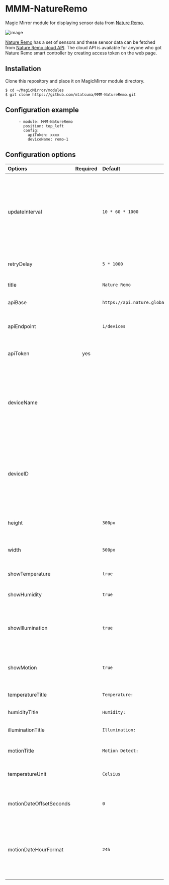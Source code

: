 # MMM-NatureRemo
Magic Mirror module for displaying sensor data from [Nature Remo](https://en.nature.global/).

![image](https://user-images.githubusercontent.com/48573325/100518374-85a5de80-31d4-11eb-9604-a1e5dd07e329.png)

[Nature Remo](https://en.nature.global/) has a set of sensors and these sensor data can be fetched from [Nature Remo cloud API](https://developer.nature.global/en/overview).
The cloud API is available for anyone who got Nature Remo smart controller by creating access token on the web page.
## Installation

Clone this repository and place it on MagicMirror module directory.
```
$ cd ~/MagicMirror/modules
$ git clone https://github.com/mtatsuma/MMM-NatureRemo.git
```

## Configuration example
```
      - module: MMM-NatureRemo
        position: top_left
        config:
          apiToken: xxxx
          deviceName: remo-1
```

## Configuration options

| Options | Required | Default | Description |
|:--------|:--------:|:--------|:------------|
| updateInterval | | `10 * 60 * 1000` | Weather data update interval (miliseconds). Note: the access rate for [Nature Remo cloud API](https://developer.nature.global/en/overview) is limited as 30 requests per 5 minutes. |
| retryDelay | | `5 * 1000` | Delay for retry to get weather data (miliseconds) |
| title | | `Nature Remo` | Title to display |
| apiBase | | `https://api.nature.global/` | Base URL of [Nature Remo cloud API](https://developer.nature.global/en/overview) |
| apiEndpoint | | `1/devices` | API endpoint to be used for fetching sensor data |
| apiToken | yes | | API access token to call [Nature Remo cloud API](https://developer.nature.global/en/overview). |
| deviceName | | | Device name of the target Nature Remo device. If you don't set both of `deviceName` and `deviceID`, a device on the top of the device list will be selected. |
| deviceID | | | Device ID of the target Nature Remo device. If you don't set both of `deviceName` and `deviceID`, a device on the top of the device list will be selected. |
| height | | `300px` | Height of the display box for this module. |
| width | | `500px` | Width of the display box for this module. |
| showTemperature | | `true` | Show temperature data. |
| showHumidity | | `true` | Show humidity data. |
| showIllumination | | `true` | Show illumination data (Dark, Dim, Medium, Light and sensor data value). |
| showMotion | | `true` | Show motion sensor data (motion detection time). |
| temperatureTitle | | `Temperature: ` | Title for temperature data |
| humidityTitle | | `Humidity: ` | Title for humidity data |
| illuminationTitle | | `Illumination: ` | Title for illumination data |
| motionTitle | | `Motion Detect: ` | Title for motion sensor data. |
| temperatureUnit | | `Celsius` | Unit of temperature. `Celsius` or `Fahrenheit` |
| motionDateOffsetSeconds | | `0` | Time offset (seconds) for motion detection time |
| motionDateHourFormat | | `24h` | If you set `12h`, the time format of motion detection time is changed to 12 hour format |
